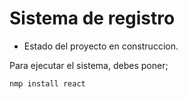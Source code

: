 <h1>Sistema de registro</h1> 

- Estado del proyecto en construccion.

Para ejecutar el sistema, debes poner;

```nmp install react``` 
